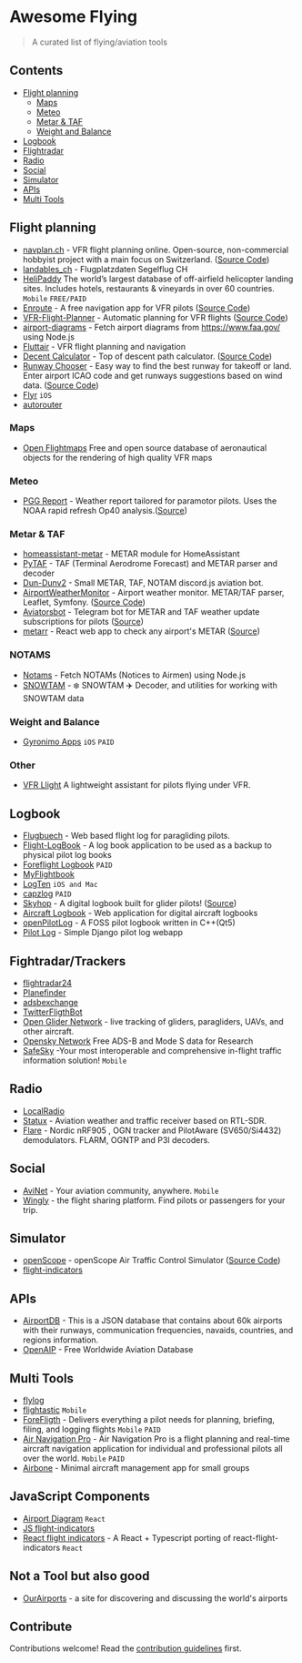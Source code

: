 # Awesome Flying

> A curated list of flying/aviation tools 


## Contents
- [Flight planning](#flight-planning)
  - [Maps](#maps)
  - [Meteo](#meteo)
  - [Metar & TAF](#metar--taf) 
  - [Weight and Balance](#weight-and-balance)
- [Logbook](#logbook)
- [Flightradar](#fightradar)
- [Radio](#radio)
- [Social](#social)
- [Simulator](#simulator)
- [APIs](#apis)
- [Multi Tools](#multi-tools)

## Flight planning
- [navplan.ch](navplan.ch) - VFR flight planning online. Open-source, non-commercial hobbyist project with a main focus on Switzerland. ([Source Code](https://github.com/opacopac/navplan))
- [landables_ch](https://github.com/whiteroom/landables_ch) - Flugplatzdaten Segelflug CH
- [HeliPaddy](https://helipaddy.com) The world’s largest database of off-airfield helicopter landing sites. Includes hotels, restaurants & vineyards in over 60 countries. `Mobile` `FREE/PAID`
- [Enroute](https://akaflieg-freiburg.github.io/enroute/) - A free navigation app for VFR pilots ([Source Code](https://github.com/Akaflieg-Freiburg/enroute))
- [VFR-Flight-Planner](http://www.flyvfr.com) - Automatic planning for VFR flights ([Source Code](https://github.com/amilich/VFR-Flight-Planner))
- [airport-diagrams](https://github.com/fdesjardins/airport-diagrams) - Fetch airport diagrams from https://www.faa.gov/ using Node.js
- [Fluttair](https://github.com/acrovato/fluttair) - VFR flight planning and navigation
- [Decent Calculator](https://descent.vercel.app) - Top of descent path calculator. ([Source Code](https://github.com/epranka/descent-app))
- [Runway Chooser](https://runway.airportdb.io) - Easy way to find the best runway for takeoff or land. Enter airport ICAO code and get runways suggestions based on wind data. ([Source Code](https://github.com/epranka/runway-app))
- [Flyr](https://myflyr.com) `iOS`
- [autorouter](https://www.autorouter.aero)

### Maps
- [Open Flightmaps](https://www.openflightmaps.org) Free and open source database of aeronautical objects for the rendering of high quality VFR maps

### Meteo
- [PGG Report](https://ppg.report) - Weather report tailored for paramotor pilots. Uses the NOAA rapid refresh Op40 analysis.([Source](https://github.com/aeharding/ppg.report))

### Metar & TAF
- [homeassistant-metar](https://github.com/lfasci/homeassistant-metar) - METAR module for HomeAssistant
- [PyTAF](https://github.com/dmbaturin/pytaf) - TAF (Terminal Aerodrome Forecast) and METAR parser and decoder
- [Dun-Dunv2](https://github.com/Siaff/DunDunv2) - Small METAR, TAF, NOTAM discord.js aviation bot.
- [AirportWeatherMonitor](https://wxmonitor.aero) - Airport weather monitor. METAR/TAF parser, Leaflet, Symfony. ([Source Code](https://github.com/dkozickis/AirportWeatherMonitor))
- [Aviatorsbot](https://www.aviatorsbot.com) - Telegram bot for METAR and TAF weather update subscriptions for pilots ([Source](https://github.com/fvalka/AviatorsBot))
- [metarr](https://metarr.vercel.app) - React web app to check any airport's METAR ([Source](https://github.com/alrico88/metarr))

### NOTAMS
- [Notams](https://github.com/fdesjardins/notams) - Fetch NOTAMs (Notices to Airmen) using Node.js
- [SNOWTAM](https://github.com/Airport-Discovery/snowtam) - :snowflake: SNOWTAM :airplane: Decoder, and utilities for working with SNOWTAM data

### Weight and Balance
- [Gyronimo Apps](https://www.gyronimo.com) `iOS` `PAID`

### Other
- [VFR Llight](https://github.com/CaramelDunes/vfr_light) A lightweight assistant for pilots flying under VFR.

## Logbook
- [Flugbuech](https://github.com/dbrgn/flugbuech) - Web based flight log for paragliding pilots.
- [Flight-LogBook](https://github.com/JamesStallworthy/Flight-LogBook) - A log book application to be used as a backup to physical pilot log books
- [Foreflight Logbook](https://foreflight.com/products/logbook/) `PAID`
- [MyFlightbook](https://myflightbook.com)
- [LogTen](https://coradine.com) `iOS and Mac`
- [capzlog](https://capzlog.aero ) `PAID`
- [Skyhop](https://skyhop.org) - A digital logbook built for glider pilots! ([Source](https://github.com/skyhop))
- [Aircraft Logbook](https://github.com/odch/aircraft-logbook) - Web application for digital aircraft logbooks
- [openPilotLog](https://github.com/fiffty-50/openpilotlog) - A FOSS pilot logbook written in C++(Qt5)
- [Pilot Log](https://github.com/zyv/pilot_log) - Simple Django pilot log webapp

## Fightradar/Trackers
- [flightradar24](https://www.flightradar24.com)
- [Planefinder](https://planefinder.net)
- [adsbexchange](https://globe.adsbexchange.com)
- [TwitterFligthBot](https://github.com/plcnk/TwitterFlightBot)
- [Open Glider Network](https://www.glidernet.org) - live tracking of gliders, paragliders, UAVs, and other aircraft.
- [Opensky Network](https://opensky-network.org) Free ADS-B and Mode S data for Research
- [SafeSky](https://www.safesky.app/en) -Your most interoperable and comprehensive in-flight traffic information solution! `Mobile`

## Radio
- [LocalRadio](https://github.com/dsward2/LocalRadio)
- [Statux](https://github.com/cyoung/stratux) - Aviation weather and traffic receiver based on RTL-SDR.
- [Flare](https://github.com/lyusupov/flare) - Nordic nRF905 , OGN tracker and PilotAware (SV650/Si4432) demodulators. FLARM, OGNTP and P3I decoders.

## Social
- [AviNet](https://www.avinet.app) - Your aviation community, anywhere. `Mobile`
- [Wingly](https://www.wingly.io/en) - the flight sharing platform. Find pilots or passengers for your trip.

## Simulator
- [openScope](http://www.openscope.io) - openScope Air Traffic Control Simulator ([Source Code](https://github.com/openscope/openscope))
- [flight-indicators](https://github.com/Ponjimon/react-flight-indicators)

## APIs
- [AirportDB](https://airportdb.io) - This is a JSON database that contains about 60k airports with their runways, communication frequencies, navaids, countries, and regions information.
- [OpenAIP](https://www.openaip.net) - Free Worldwide Aviation Database

## Multi Tools
- [flylog](https://flylog.io)
- [flightastic](https://flightastic.com) `Mobile`
- [ForeFligth](https://foreflight.com) -  Delivers everything a pilot needs for planning, briefing, filing, and logging flights `Mobile` `PAID`
- [Air Navigation Pro](https://airnavigation.aero/en/) - Air Navigation Pro is a flight planning and real-time aircraft navigation application for individual and professional pilots all over the world. `Mobile` `PAID`
- [Airbone](https://github.com/daniele-athome/airborne) - Minimal aircraft management app for small groups

## JavaScript Components
- [Airport Diagram](https://github.com/Airport-Discovery/airport-diagram) `React`
- [JS flight-indicators](https://github.com/teocci/js-module-flight-indicators)
- [React flight indicators](https://github.com/starnutoditopo/react-typescript-flight-indicators) - A React + Typescript porting of react-flight-indicators `React` 

## Not a Tool but also good
- [OurAirports](https://ourairports.com) - a site for discovering and discussing the world's airports

## Contribute

Contributions welcome! Read the [contribution guidelines](contributing.md) first.
